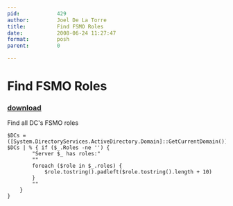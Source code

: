 ```yaml
---
pid:            429
author:         Joel De La Torre
title:          Find FSMO Roles
date:           2008-06-24 11:27:47
format:         posh
parent:         0

---
```


# Find FSMO Roles

### [download](//scripts/429.ps1)

Find all DC's FSMO roles

```posh
$DCs = ([System.DirectoryServices.ActiveDirectory.Domain]::GetCurrentDomain()).DomainControllers
$DCs | % { if ($_.Roles -ne '') {
		"Server $_ has roles:"
		""
		foreach ($role in $_.roles) {
			$role.tostring().padleft($role.tostring().length + 10)
		}
		""
	}
}
```
